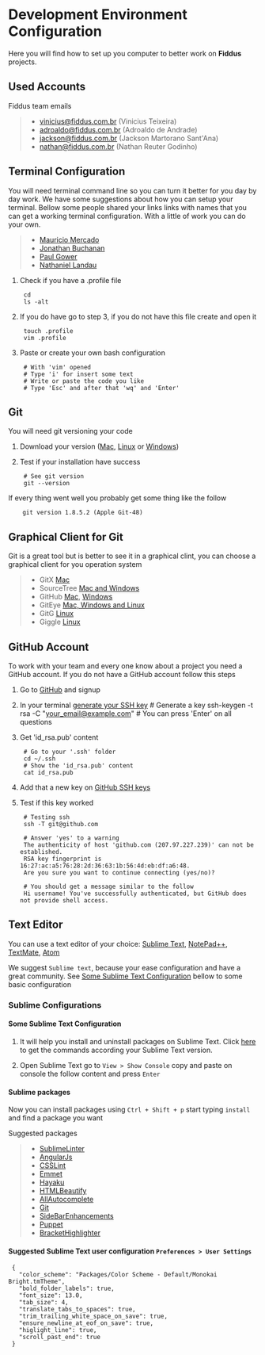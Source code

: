 # Development Environment Configuration


Here you will find how to set up you computer to better work on **Fiddus** projects.

## Used Accounts

Fiddus team emails

> - <vinicius@fiddus.com.br> (Vinicius Teixeira)
> - <adroaldo@fiddus.com.br> (Adroaldo de Andrade)
> - <jackson@fiddus.com.br> (Jackson Martorano Sant'Ana)
> - <nathan@fiddus.com.br> (Nathan Reuter Godinho)


## Terminal Configuration

You will need terminal command line so you can turn it better for you day by day work. We have some suggestions about how you can setup your terminal. Bellow some people shared your links links with names that you can get a working terminal configuration. With a little of work you can do your own.

> - [Mauricio Mercado](https://gist.github.com/maumercado/3354613)
> - [Jonathan Buchanan](https://gist.github.com/insin/1425703)
> - [Paul Gower](https://github.com/pmgower/Mac-Profile-Settings-bash/blob/master/.bash_profile)
> - [Nathaniel Landau](http://natelandau.com/my-mac-osx-bash_profile/)

1. Check if you have a .profile file

        cd
        ls -alt

2. If you do have go to step 3, if you do not have this file create and open it

        touch .profile
        vim .profile

3. Paste or create your own bash configuration

        # With 'vim' opened
        # Type 'i' for insert some text
        # Write or paste the code you like
        # Type 'Esc' and after that 'wq' and 'Enter'


## Git

You will need git versioning your code

1. Download your version ([Mac](http://git-scm.com/download/mac), [Linux](http://git-scm.com/download/linux) or [Windows](http://git-scm.com/download/windows))

2. Test if your installation have success

        # See git version
        git --version

  If every thing went well you probably get some thing like the follow

        git version 1.8.5.2 (Apple Git-48)


## Graphical Client for Git

Git is a great tool but is better to see it in a graphical clint, you can choose a graphical client for you operation system

> - GitX [Mac](http://rowanj.github.io/gitx/)
> - SourceTree [Mac and Windows](http://www.sourcetreeapp.com/)
> - GitHub [Mac](https://mac.github.com/), [Windows](https://windows.github.com/)
> - GitEye [Mac, Windows and Linux](http://www.collab.net/downloads/giteye)
> - GitG [Linux](https://wiki.gnome.org/Apps/Gitg/)
> - Giggle [Linux](https://wiki.gnome.org/Apps/giggle/)

## GitHub Account

To work with your team and every one know about a project you need a GitHub account. If you do not have a GitHub account follow this steps

1. Go to [GitHub](https://github.com/) and signup

2. In your terminal [generate your SSH key](https://help.github.com/articles/generating-ssh-keys)
        # Generate a key
        ssh-keygen -t rsa -C "your_email@example.com"
        # You can press 'Enter' on all questions

3. Get 'id_rsa.pub' content

        # Go to your '.ssh' folder
        cd ~/.ssh
        # Show the 'id_rsa.pub' content
        cat id_rsa.pub

4. Add that a new key on [GitHub SSH keys](https://github.com/settings/ssh) 

5. Test if this key worked

        # Testing ssh
        ssh -T git@github.com

        # Answer 'yes' to a warning
        The authenticity of host 'github.com (207.97.227.239)' can not be established.
        RSA key fingerprint is 16:27:ac:a5:76:28:2d:36:63:1b:56:4d:eb:df:a6:48.
        Are you sure you want to continue connecting (yes/no)?
        
        # You should get a message similar to the follow
        Hi username! You've successfully authenticated, but GitHub does not provide shell access.

## Text Editor

You can use a text editor of your choice: [Sublime Text](http://www.sublimetext.com/), [NotePad++](http://notepad-plus-plus.org/), [TextMate](http://macromates.com/), [Atom](https://atom.io/)

We suggest `Sublime text`, because your ease configuration and have a great community. See [Some Sublime Text Configuration](#sublime) bellow to some basic configuration


### Sublime Configurations

#### Some Sublime Text Configuration

1. It will help you install and uninstall packages on Sublime Text. Click [here](https://sublime.wbond.net/installation) to get the commands according your Sublime Text version.

2. Open Sublime Text go to `View > Show Console` copy and paste on console the follow content and press `Enter`


#### Sublime packages

Now you can install packages using `Ctrl + Shift + p` start typing `install` and find a package you want

Suggested packages

> - [SublimeLinter](https://github.com/SublimeLinter/SublimeLinter-for-ST2)
> - [AngularJs](https://github.com/angular-ui/AngularJS-sublime-package)
> - [CSSLint](https://github.com/austinhappel/sublime-csslint)
> - [Emmet](https://github.com/sergeche/emmet-sublime)
> - [Hayaku](https://github.com/hayaku/hayaku)
> - [HTMLBeautify](https://github.com/rareyman/HTMLBeautify)
> - [AllAutocomplete]()
> - [Git]()
> - [SideBarEnhancements]()
> - [Puppet]()
> - [BracketHighlighter]()


#### Suggested Sublime Text user configuration `Preferences > User Settings`

     {
       "color_scheme": "Packages/Color Scheme - Default/Monokai Bright.tmTheme",
       "bold_folder_labels": true,
       "font_size": 13.0,
       "tab_size": 4,
       "translate_tabs_to_spaces": true,
       "trim_trailing_white_space_on_save": true,
       "ensure_newline_at_eof_on_save": true,
       "higlight_line": true,
       "scroll_past_end": true
     }

